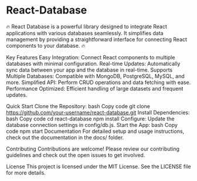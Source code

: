 # React-Database
🔥 React Database is a powerful library designed to integrate React applications with various databases seamlessly. It simplifies data management by providing a straightforward interface for connecting React components to your database. 🔥

Key Features
Easy Integration: Connect React components to multiple databases with minimal configuration.
Real-time Updates: Automatically sync data between your app and the database in real-time.
Supports Multiple Databases: Compatible with MongoDB, PostgreSQL, MySQL, and more.
Simplified API: Perform CRUD operations and data fetching with ease.
Performance Optimized: Efficient handling of large datasets and frequent updates.

Quick Start
Clone the Repository:
bash
Copy code
git clone https://github.com/your-username/react-database.git
Install Dependencies:
bash
Copy code
cd react-database
npm install
Configure: Update the database connection settings in config/db.js.
Start the App:
bash
Copy code
npm start
Documentation
For detailed setup and usage instructions, check out the documentation in the docs/ folder.

Contributing
Contributions are welcome! Please review our contributing guidelines and check out the open issues to get involved.

License
This project is licensed under the MIT License. See the LICENSE file for more details.
